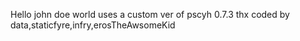 Hello john doe world
uses a custom ver of pscyh 0.7.3 thx
coded by data,staticfyre,infry,erosTheAwsomeKid
